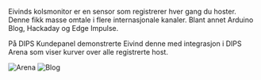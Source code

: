 Eivinds kolsmonitor er en sensor som registrerer hver gang du hoster. Denne fikk masse omtale i flere internasjonale kanaler. Blant annet Arduino Blog, Hackaday og Edge Impulse.

På DIPS Kundepanel demonstrerte Eivind denne med integrasjon i DIPS Arena som viser kurver over alle registrerte host.

![Arena](./wins/kolsmonitor/arena-cough.png)
![Blog](./wins/kolsmonitor/arduinoblog.png)
